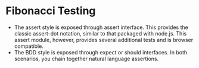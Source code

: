 # Fibonacci Testing

- The assert style is exposed through assert interface. This provides the classic assert-dot notation, similar to that packaged with node.js. This assert module, however, provides several additional tests and is browser compatible.
- The BDD style is exposed through expect or should interfaces. In both scenarios, you chain together natural language assertions.
